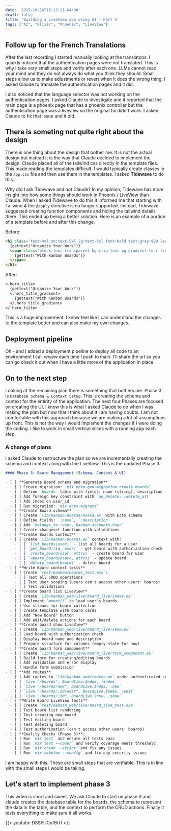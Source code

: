 ```yaml
---
date: '2025-10-18T15:13:21-04:00'
draft: false
title: 'Building a LiveView app using AI - Part 5'
tags: ["AI", "Elixir", "Phoenix", "LiveView"]
---
```


## Follow up for the French Translations

After the last recording I started manually looking at the translatons. I quickly noticed that the authentication pages were not translated. This is why I take very small steps and verify after each one. LLMs cannot read your mind and they do not always do what you think they should. Small steps allow us to make adjustments or revert when it does the wrong thing. I asked Claude to translate the authentication pages and it did.

I also noticed that the language selector was not working on the authentication pages. I asked Claude to investigate and it reported that the main page is a phoenix page that has a phoenix controller but the authentication page was a liveview so the original fix didn't work. I asked Claude to fix that issue and it did.

## There is someting not quite right about the design

There is one thing about the design that bother me. It is not the actual design but instead it is the way that Claude decided to implement the design. Claude placed all of the tailwind css directly in the template files. This made reading the templates difficult. I would typically create classes in the `app.css` file and then use them in the templates. I asked **Tidewave** to do this.

Why did I ask Tidewave and not Claude? In my opinion, Tidewave has more insight into how some things should work in Phoenix / LiveView than Claude. When I asked Tidewave to do this it informed me that starting with Tailwind 4 the `@apply` directive is no longer supported. Instead, Tidewave suggested creating function components and hiding the tailwind details there. This ended up being a better solution. Here is an example of a portion of a template before and after this change.

Before:

```html
<h1 class="text-4xl sm:text-5xl lg:text-6xl font-bold text-gray-900 leading-tight">
  {gettext("Organize Your Work")}
  <span class="block text-transparent bg-clip-text bg-gradient-to-r from-blue-600 to-blue-800">
    {gettext("With Kanban Boards")}
  </span>
</h1>
```

After:

```html
<.hero_title>
  {gettext("Organize Your Work")}
  <.hero_title_gradient>
    {gettext("With Kanban Boards")}
  </.hero_title_gradient>
</.hero_title>
```

This is a huge improvement. I know feel like I can understand the changes to the template better and can also make my own changes.

## Deployment pipeline

Oh - and I added a deployment pipeline to deploy all code to an environment I call _review_ each time I push to main. I'll share the url so you can go check it out when I have a little more of the application in place.

## On to the next step

Looking at the remaining plan there is something that bothers me. Phase 3 is `Database Schema & Context Setup`. This is creating the schema and context for the entirity of the application. The next four Phases are focused on creating the UI. I know this is what I asked Claude to do when I was making the plan but now that I think about it I am having doubts. I am not comfortable with this approach because we are making a lot of assumptions up front. This is not the way I would implement the changes if I were doing the coding. I like to work in small vertical slices with a running app each step.

### A change of plans

I asked Claude to restructure the plan so we are incrementally creating the schema and context along with the LiveView. This is the updated Phase 3:

```markdown
#### Phase 3: Board Management (Schema, Context & UI)

- [ ] **Generate Board schema and migration**
  - [ ] Create migration: `mix ecto.gen.migration create_boards`
  - [ ] Define `boards` table with fields: name (string), description (text), user_id (references :users)
  - [ ] Add foreign key constraint with `on_delete: :delete_all`
  - [ ] Add index on user_id
  - [ ] Run migration: `mix ecto.migrate`
- [ ] **Create Board schema**
  - [ ] Create `lib/kanban/boards/board.ex` with Ecto schema
  - [ ] Define fields: `:name`, `:description`
  - [ ] Add `belongs_to :user, Kanban.Accounts.User`
  - [ ] Create changeset function with validations
- [ ] **Create Boards context**
  - [ ] Create `lib/kanban/boards.ex` context with:
    - [ ] `list_boards(user)` - list all boards for a user
    - [ ] `get_board!(id, user)` - get board with authorization check
    - [ ] `create_board(user, attrs)` - create board for user
    - [ ] `update_board(board, attrs)` - update board
    - [ ] `delete_board(board)` - delete board
- [ ] **Write Board context tests**
  - [ ] Create `test/kanban/boards_test.exs`:
    - [ ] Test all CRUD operations
    - [ ] Test user scoping (users can't access other users' boards)
    - [ ] Test validations
- [ ] **Create board list LiveView**
  - [ ] Create `lib/kanban_web/live/board_live/index.ex`
  - [ ] Implement `mount/3` to load user's boards
  - [ ] Use streams for board collection
  - [ ] Create template with board cards
  - [ ] Add "New Board" button
  - [ ] Add edit/delete actions for each board
- [ ] **Create board show LiveView**
  - [ ] Create `lib/kanban_web/live/board_live/show.ex`
  - [ ] Load board with authorization check
  - [ ] Display board name and description
  - [ ] Prepare structure for columns (empty state for now)
- [ ] **Create board form component**
  - [ ] Create `lib/kanban_web/live/board_live/form_component.ex`
  - [ ] Build form for creating/editing boards
  - [ ] Add validation and error display
  - [ ] Handle form submission
- [ ] **Add routes**
  - [ ] Add routes in `lib/kanban_web/router.ex` under authenticated scope
  - [ ] `live "/boards", BoardLive.Index, :index`
  - [ ] `live "/boards/new", BoardLive.Index, :new`
  - [ ] `live "/boards/:id/edit", BoardLive.Index, :edit`
  - [ ] `live "/boards/:id", BoardLive.Show, :show`
- [ ] **Write Board LiveView tests**
  - [ ] Create `test/kanban_web/live/board_live_test.exs`
  - [ ] Test board list rendering
  - [ ] Test creating new board
  - [ ] Test editing board
  - [ ] Test deleting board
  - [ ] Test authorization (can't access other users' boards)
- [ ] **Quality Checks (Phase 3)**:
  - [ ] Run `mix test` and ensure all tests pass
  - [ ] Run `mix test --cover` and verify coverage meets threshold
  - [ ] Run `mix credo --strict` and fix any issues
  - [ ] Run `mix sobelow --config` and fix any security issues
```

I am happy with this. These are small steps that are verifiable. This is in line with the small steps I would be taking.

## Let's start to implement phase 3

This video is short and sweet. We ask Claude to start on phase 3 and claude creates the database table for the boards, the schema to represent the data in the table, and the context to perform the CRUD actions. Finally it tests everything to make sure it all works.

{{< youtube DSSFUCyfBrU >}}
